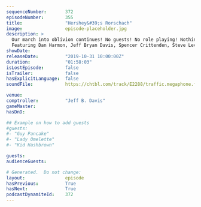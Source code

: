 ```yaml
---
sequenceNumber:       372
episodeNumber:        355
title:                "Hershey&#39;s Rorschach"
image:                episode-placeholder.jpg
description: >
  Our march into oblivion continues! No guests! No role playing! Nothing to lose! It's worth mentioning Spencer is feeling pretty sassy this episode and it shows.
  Featuring Dan Harmon, Jeff Bryan Davis, Spencer Crittenden, Steve Levy, and Rob Schrab.
showDate:             
releaseDate:          "2019-10-31 10:00:00Z"
duration:             "01:58:03"
isLostEpisode:        false
isTrailer:            false
hasExplicitLanguage:  false
soundFile:            https://chtbl.com/track/E2288/traffic.megaphone.fm/STA7209937866.mp3?updated=1596573050

venue:                
comptroller:          "Jeff B. Davis"
gameMaster:           
hasDnD:               

## Example on how to add guests
#guests:
#- "Guy Pancake"
#- "Lady Omelette"
#- "Kid Hashbrown"

guests:
audienceGuests:

# Generated.  Do not change:
layout:               episode
hasPrevious:          True
hasNext:              True
podcastDynamiteId:    372
---
```

